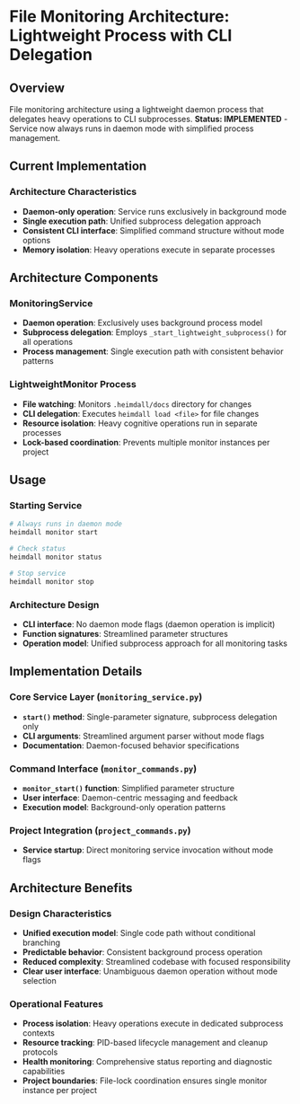# File Monitoring Architecture: Lightweight Process with CLI Delegation

## Overview

File monitoring architecture using a lightweight daemon process that delegates heavy operations to CLI subprocesses. **Status: IMPLEMENTED** - Service now always runs in daemon mode with simplified process management.

## Current Implementation

### Architecture Characteristics
- **Daemon-only operation**: Service runs exclusively in background mode
- **Single execution path**: Unified subprocess delegation approach
- **Consistent CLI interface**: Simplified command structure without mode options
- **Memory isolation**: Heavy operations execute in separate processes

## Architecture Components

### MonitoringService
- **Daemon operation**: Exclusively uses background process model
- **Subprocess delegation**: Employs `_start_lightweight_subprocess()` for all operations
- **Process management**: Single execution path with consistent behavior patterns

### LightweightMonitor Process
- **File watching**: Monitors `.heimdall/docs` directory for changes
- **CLI delegation**: Executes `heimdall load <file>` for file changes
- **Resource isolation**: Heavy cognitive operations run in separate processes
- **Lock-based coordination**: Prevents multiple monitor instances per project

## Usage

### Starting Service
```bash
# Always runs in daemon mode
heimdall monitor start

# Check status
heimdall monitor status

# Stop service
heimdall monitor stop
```

### Architecture Design
- **CLI interface**: No daemon mode flags (daemon operation is implicit)
- **Function signatures**: Streamlined parameter structures
- **Operation model**: Unified subprocess approach for all monitoring tasks

## Implementation Details

### Core Service Layer (`monitoring_service.py`)
- **`start()` method**: Single-parameter signature, subprocess delegation only
- **CLI arguments**: Streamlined argument parser without mode flags
- **Documentation**: Daemon-focused behavior specifications

### Command Interface (`monitor_commands.py`)
- **`monitor_start()` function**: Simplified parameter structure
- **User interface**: Daemon-centric messaging and feedback
- **Execution model**: Background-only operation patterns

### Project Integration (`project_commands.py`)
- **Service startup**: Direct monitoring service invocation without mode flags

## Architecture Benefits

### Design Characteristics
- **Unified execution model**: Single code path without conditional branching
- **Predictable behavior**: Consistent background process operation
- **Reduced complexity**: Streamlined codebase with focused responsibility
- **Clear user interface**: Unambiguous daemon operation without mode selection

### Operational Features
- **Process isolation**: Heavy operations execute in dedicated subprocess contexts
- **Resource tracking**: PID-based lifecycle management and cleanup protocols
- **Health monitoring**: Comprehensive status reporting and diagnostic capabilities
- **Project boundaries**: File-lock coordination ensures single monitor instance per project
